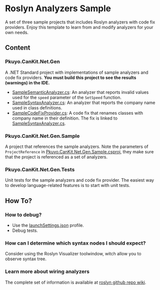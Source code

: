 # Roslyn Analyzers Sample

A set of three sample projects that includes Roslyn analyzers with code fix providers. Enjoy this template to learn from and modify analyzers for your own needs.

## Content
### Pkuyo.CanKit.Net.Gen
A .NET Standard project with implementations of sample analyzers and code fix providers.
**You must build this project to see the results (warnings) in the IDE.**

- [SampleSemanticAnalyzer.cs](SampleSemanticAnalyzer.cs): An analyzer that reports invalid values used for the `speed` parameter of the `SetSpeed` function.
- [SampleSyntaxAnalyzer.cs](SampleSyntaxAnalyzer.cs): An analyzer that reports the company name used in class definitions.
- [SampleCodeFixProvider.cs](SampleCodeFixProvider.cs): A code fix that renames classes with company name in their definition. The fix is linked to [SampleSyntaxAnalyzer.cs](SampleSyntaxAnalyzer.cs).

### Pkuyo.CanKit.Net.Gen.Sample
A project that references the sample analyzers. Note the parameters of `ProjectReference` in [Pkuyo.CanKit.Net.Gen.Sample.csproj](../Pkuyo.CanKit.Net.Gen.Sample/Pkuyo.CanKit.Net.Gen.Sample.csproj), they make sure that the project is referenced as a set of analyzers. 

### Pkuyo.CanKit.Net.Gen.Tests
Unit tests for the sample analyzers and code fix provider. The easiest way to develop language-related features is to start with unit tests.

## How To?
### How to debug?
- Use the [launchSettings.json](Properties/launchSettings.json) profile.
- Debug tests.

### How can I determine which syntax nodes I should expect?
Consider using the Roslyn Visualizer toolwindow, witch allow you to observe syntax tree.

### Learn more about wiring analyzers
The complete set of information is available at [roslyn github repo wiki](https://github.com/dotnet/roslyn/blob/main/docs/wiki/README.md).